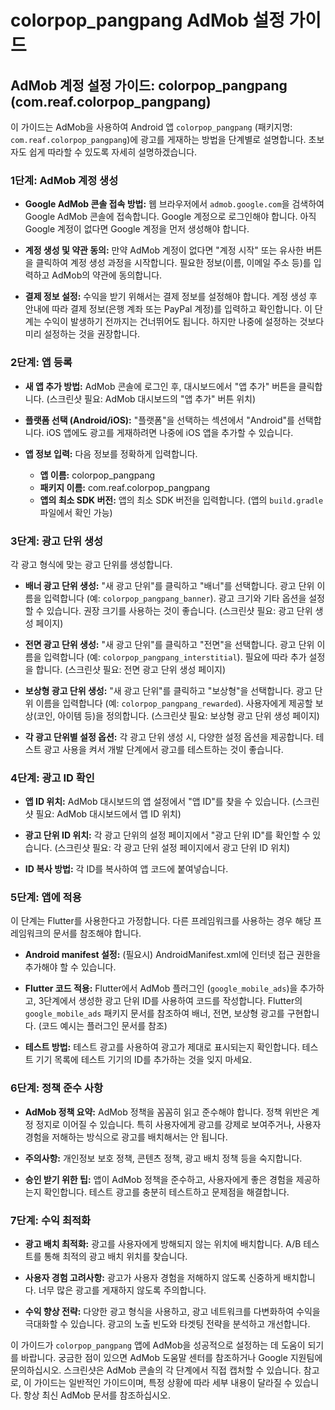 # colorpop_pangpang AdMob 설정 가이드

## AdMob 계정 설정 가이드: colorpop_pangpang (com.reaf.colorpop_pangpang)

이 가이드는 AdMob을 사용하여 Android 앱 `colorpop_pangpang` (패키지명: `com.reaf.colorpop_pangpang`)에 광고를 게재하는 방법을 단계별로 설명합니다.  초보자도 쉽게 따라할 수 있도록 자세히 설명하겠습니다.

### 1단계: AdMob 계정 생성

- **Google AdMob 콘솔 접속 방법:** 웹 브라우저에서 `admob.google.com`을 검색하여 Google AdMob 콘솔에 접속합니다.  Google 계정으로 로그인해야 합니다.  아직 Google 계정이 없다면 Google 계정을 먼저 생성해야 합니다.

- **계정 생성 및 약관 동의:**  만약 AdMob 계정이 없다면 "계정 시작" 또는 유사한 버튼을 클릭하여 계정 생성 과정을 시작합니다.  필요한 정보(이름, 이메일 주소 등)를 입력하고 AdMob의 약관에 동의합니다.

- **결제 정보 설정:**  수익을 받기 위해서는 결제 정보를 설정해야 합니다.  계정 생성 후 안내에 따라 결제 정보(은행 계좌 또는 PayPal 계정)를 입력하고 확인합니다.  이 단계는 수익이 발생하기 전까지는 건너뛰어도 됩니다. 하지만 나중에 설정하는 것보다 미리 설정하는 것을 권장합니다.


### 2단계: 앱 등록

- **새 앱 추가 방법:** AdMob 콘솔에 로그인 후, 대시보드에서 "앱 추가" 버튼을 클릭합니다. (스크린샷 필요: AdMob 대시보드의 "앱 추가" 버튼 위치)

- **플랫폼 선택 (Android/iOS):**  "플랫폼"을 선택하는 섹션에서 "Android"를 선택합니다.  iOS 앱에도 광고를 게재하려면 나중에 iOS 앱을 추가할 수 있습니다.

- **앱 정보 입력:**  다음 정보를 정확하게 입력합니다.
    - **앱 이름:** colorpop_pangpang
    - **패키지 이름:** com.reaf.colorpop_pangpang
    - **앱의 최소 SDK 버전:**  앱의 최소 SDK 버전을 입력합니다. (앱의 `build.gradle` 파일에서 확인 가능)


### 3단계: 광고 단위 생성

각 광고 형식에 맞는 광고 단위를 생성합니다.

- **배너 광고 단위 생성:**  "새 광고 단위"를 클릭하고 "배너"를 선택합니다.  광고 단위 이름을 입력합니다 (예: `colorpop_pangpang_banner`).  광고 크기와 기타 옵션을 설정할 수 있습니다.  권장 크기를 사용하는 것이 좋습니다. (스크린샷 필요: 광고 단위 생성 페이지)

- **전면 광고 단위 생성:**  "새 광고 단위"를 클릭하고 "전면"을 선택합니다.  광고 단위 이름을 입력합니다 (예: `colorpop_pangpang_interstitial`).  필요에 따라 추가 설정을 합니다. (스크린샷 필요: 전면 광고 단위 생성 페이지)

- **보상형 광고 단위 생성:**  "새 광고 단위"를 클릭하고 "보상형"을 선택합니다.  광고 단위 이름을 입력합니다 (예: `colorpop_pangpang_rewarded`).  사용자에게 제공할 보상(코인, 아이템 등)을 정의합니다. (스크린샷 필요: 보상형 광고 단위 생성 페이지)

- **각 광고 단위별 설정 옵션:**  각 광고 단위 생성 시,  다양한 설정 옵션을 제공합니다.  테스트 광고 사용을 켜서 개발 단계에서 광고를 테스트하는 것이 좋습니다.


### 4단계: 광고 ID 확인

- **앱 ID 위치:** AdMob 대시보드의 앱 설정에서 "앱 ID"를 찾을 수 있습니다. (스크린샷 필요: AdMob 대시보드에서 앱 ID 위치)

- **광고 단위 ID 위치:** 각 광고 단위의 설정 페이지에서 "광고 단위 ID"를 확인할 수 있습니다. (스크린샷 필요: 각 광고 단위 설정 페이지에서 광고 단위 ID 위치)

- **ID 복사 방법:**  각 ID를 복사하여 앱 코드에 붙여넣습니다.


### 5단계: 앱에 적용

이 단계는 Flutter를 사용한다고 가정합니다. 다른 프레임워크를 사용하는 경우 해당 프레임워크의 문서를 참조해야 합니다.

- **Android manifest 설정:**  (필요시) AndroidManifest.xml에 인터넷 접근 권한을 추가해야 할 수 있습니다.

- **Flutter 코드 적용:**  Flutter에서 AdMob 플러그인 (`google_mobile_ads`)을 추가하고,  3단계에서 생성한 광고 단위 ID를 사용하여 코드를 작성합니다.  Flutter의 `google_mobile_ads` 패키지 문서를 참조하여 배너, 전면, 보상형 광고를 구현합니다.  (코드 예시는 플러그인 문서를 참조)

- **테스트 방법:**  테스트 광고를 사용하여 광고가 제대로 표시되는지 확인합니다.  테스트 기기 목록에 테스트 기기의 ID를 추가하는 것을 잊지 마세요.


### 6단계: 정책 준수 사항

- **AdMob 정책 요약:**  AdMob 정책을 꼼꼼히 읽고 준수해야 합니다.  정책 위반은 계정 정지로 이어질 수 있습니다.  특히 사용자에게 광고를 강제로 보여주거나, 사용자 경험을 저해하는 방식으로 광고를 배치해서는 안 됩니다.

- **주의사항:**  개인정보 보호 정책, 콘텐츠 정책, 광고 배치 정책 등을 숙지합니다.

- **승인 받기 위한 팁:**  앱이 AdMob 정책을 준수하고, 사용자에게 좋은 경험을 제공하는지 확인합니다.  테스트 광고를 충분히 테스트하고 문제점을 해결합니다.


### 7단계: 수익 최적화

- **광고 배치 최적화:**  광고를 사용자에게 방해되지 않는 위치에 배치합니다.  A/B 테스트를 통해 최적의 광고 배치 위치를 찾습니다.

- **사용자 경험 고려사항:**  광고가 사용자 경험을 저해하지 않도록 신중하게 배치합니다.  너무 많은 광고를 게재하지 않도록 주의합니다.

- **수익 향상 전략:**  다양한 광고 형식을 사용하고,  광고 네트워크를 다변화하여 수익을 극대화할 수 있습니다.  광고의 노출 빈도와 타겟팅 전략을 분석하고 개선합니다.


이 가이드가 `colorpop_pangpang` 앱에 AdMob을 성공적으로 설정하는 데 도움이 되기를 바랍니다.  궁금한 점이 있으면 AdMob 도움말 센터를 참조하거나 Google 지원팀에 문의하십시오.  스크린샷은 AdMob 콘솔의 각 단계에서 직접 캡처할 수 있습니다.  참고로, 이 가이드는 일반적인 가이드이며, 특정 상황에 따라 세부 내용이 달라질 수 있습니다.  항상 최신 AdMob 문서를 참조하십시오.
